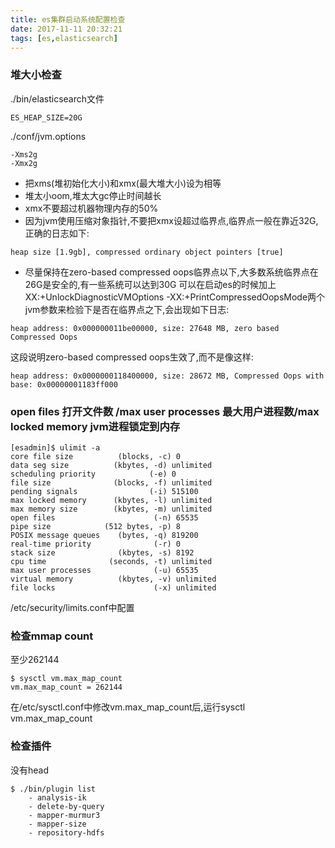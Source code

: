 ```yaml
---
title: es集群启动系统配置检查
date: 2017-11-11 20:32:21
tags: [es,elasticsearch]
---
```

### 堆大小检查
./bin/elasticsearch文件
```
ES_HEAP_SIZE=20G
```
./conf/jvm.options
```
-Xms2g 
-Xmx2g
```
- 把xms(堆初始化大小)和xmx(最大堆大小)设为相等
- 堆太小oom,堆太大gc停止时间越长
- xmx不要超过机器物理内存的50%
- 因为jvm使用压缩对象指针,不要把xmx设超过临界点,临界点一般在靠近32G,正确的日志如下:
```
heap size [1.9gb], compressed ordinary object pointers [true]
```
<!-- more -->

- 尽量保持在zero-based compressed oops临界点以下,大多数系统临界点在26G是安全的,有一些系统可以达到30G
可以在启动es的时候加上XX:+UnlockDiagnosticVMOptions -XX:+PrintCompressedOopsMode两个jvm参数来检验下是否在临界点之下,会出现如下日志:
```
heap address: 0x000000011be00000, size: 27648 MB, zero based Compressed Oops
```
这段说明zero-based compressed oops生效了,而不是像这样:
```
heap address: 0x0000000118400000, size: 28672 MB, Compressed Oops with base: 0x00000001183ff000
```

### open files 打开文件数 /max user processes 最大用户进程数/max locked memory jvm进程锁定到内存
```
[esadmin]$ ulimit -a
core file size          (blocks, -c) 0
data seg size          (kbytes, -d) unlimited
scheduling priority            (-e) 0
file size              (blocks, -f) unlimited
pending signals                (-i) 515100
max locked memory      (kbytes, -l) unlimited
max memory size        (kbytes, -m) unlimited
open files                      (-n) 65535
pipe size            (512 bytes, -p) 8
POSIX message queues    (bytes, -q) 819200
real-time priority              (-r) 0
stack size              (kbytes, -s) 8192
cpu time              (seconds, -t) unlimited
max user processes              (-u) 65535
virtual memory          (kbytes, -v) unlimited
file locks                      (-x) unlimited
```
/etc/security/limits.conf中配置
### 检查mmap count
至少262144
```
$ sysctl vm.max_map_count
vm.max_map_count = 262144
```
在/etc/sysctl.conf中修改vm.max_map_count后,运行sysctl vm.max_map_count
### 检查插件
没有head
```
$ ./bin/plugin list
    - analysis-ik
    - delete-by-query
    - mapper-murmur3
    - mapper-size
    - repository-hdfs
```


